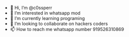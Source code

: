 - 👋 Hi, I’m @c0ssperr
- 👀 I’m interested in whatsapp mod
- 🌱 I’m currently learning programing
- 💞️ I’m looking to collaborate on hackers coders
- 📫 How to reach me whatsapp number 919526310869

<!---
c0ssperr/c0ssperr is a ✨ special ✨ repository because its `README.md` (this file) appears on your GitHub profile.
You can click the Preview link to take a look at your changes.
--->
